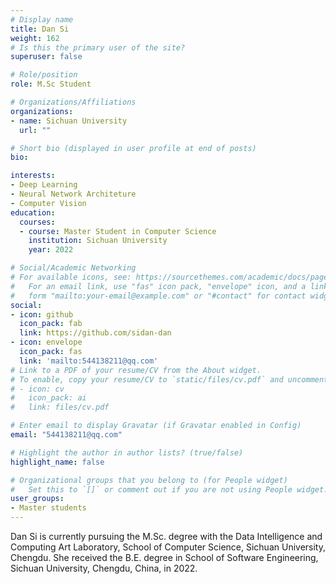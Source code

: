 ```yaml
---
# Display name
title: Dan Si
weight: 162
# Is this the primary user of the site?
superuser: false

# Role/position
role: M.Sc Student

# Organizations/Affiliations
organizations:
- name: Sichuan University
  url: ""

# Short bio (displayed in user profile at end of posts)
bio: 

interests:
- Deep Learning
- Neural Network Architeture
- Computer Vision
education:
  courses:
  - course: Master Student in Computer Science
    institution: Sichuan University
    year: 2022

# Social/Academic Networking
# For available icons, see: https://sourcethemes.com/academic/docs/page-builder/#icons
#   For an email link, use "fas" icon pack, "envelope" icon, and a link in the
#   form "mailto:your-email@example.com" or "#contact" for contact widget.
social:
- icon: github
  icon_pack: fab
  link: https://github.com/sidan-dan
- icon: envelope
  icon_pack: fas
  link: 'mailto:544138211@qq.com' 
# Link to a PDF of your resume/CV from the About widget.
# To enable, copy your resume/CV to `static/files/cv.pdf` and uncomment the lines below.
# - icon: cv
#   icon_pack: ai
#   link: files/cv.pdf

# Enter email to display Gravatar (if Gravatar enabled in Config)
email: "544138211@qq.com"

# Highlight the author in author lists? (true/false)
highlight_name: false

# Organizational groups that you belong to (for People widget)
#   Set this to `[]` or comment out if you are not using People widget.
user_groups:
- Master students
---
```


Dan Si is currently pursuing the M.Sc. degree with the Data Intelligence and Computing Art Laboratory, School of Computer Science, Sichuan University, Chengdu. She received the B.E. degree in School of Software Engineering, Sichuan University, Chengdu, China, in 2022. 
